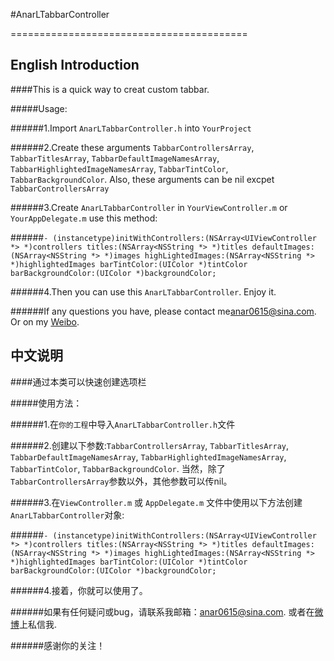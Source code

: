 #AnarLTabbarController

=========================================

## English Introduction

####This is a quick way to creat custom tabbar.

#####Usage:

######1.Import `AnarLTabbarController.h` into `YourProject`

######2.Create these arguments `TabbarControllersArray`, `TabbarTitlesArray`, `TabbarDefaultImageNamesArray`, `TabbarHighlightedImageNamesArray`, `TabbarTintColor`, `TabbarBackgroundColor`. Also, these arguments can be nil excpet `TabbarControllersArray`

######3.Create `AnarLTabbarController` in `YourViewController.m` or `YourAppDelegate.m` use this method:

######`- (instancetype)initWithControllers:(NSArray<UIViewController *> *)controllers titles:(NSArray<NSString *> *)titles defaultImages:(NSArray<NSString *> *)images highLightedImages:(NSArray<NSString *> *)highlightedImages barTintColor:(UIColor *)tintColor barBackgroundColor:(UIColor *)backgroundColor;`

######4.Then you can use this `AnarLTabbarController`. Enjoy it.

######If any questions you have, please contact me[anar0615@sina.com](mailto:anar0615@sina.com). Or on my [Weibo](http://weibo.com/409498119).


## 中文说明

####通过本类可以快速创建选项栏

#####使用方法：

######1.在`你的工程`中导入`AnarLTabbarController.h`文件

######2.创建以下参数:`TabbarControllersArray`, `TabbarTitlesArray`, `TabbarDefaultImageNamesArray`, `TabbarHighlightedImageNamesArray`, `TabbarTintColor`, `TabbarBackgroundColor`. 当然，除了 `TabbarControllersArray`参数以外，其他参数可以传nil。

######3.在`ViewController.m` 或 `AppDelegate.m` 文件中使用以下方法创建`AnarLTabbarController`对象:

######`- (instancetype)initWithControllers:(NSArray<UIViewController *> *)controllers titles:(NSArray<NSString *> *)titles defaultImages:(NSArray<NSString *> *)images highLightedImages:(NSArray<NSString *> *)highlightedImages barTintColor:(UIColor *)tintColor barBackgroundColor:(UIColor *)backgroundColor;`

######4.接着，你就可以使用了。

######如果有任何疑问或bug，请联系我邮箱：[anar0615@sina.com](mailto:anar0615@sina.com). 或者在[微博](http://weibo.com/409498119)上私信我.

######感谢你的关注！



